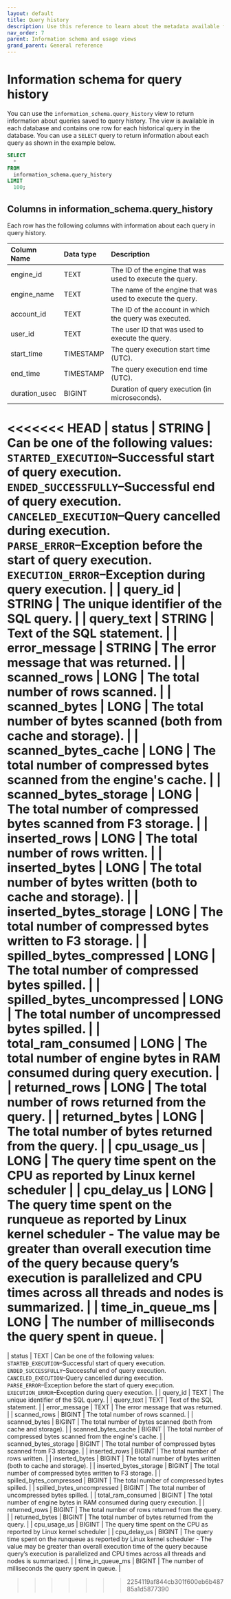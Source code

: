 ```yaml
---
layout: default
title: Query history
description: Use this reference to learn about the metadata available for historical queries in Firebolt.
nav_order: 7
parent: Information schema and usage views
grand_parent: General reference
---
```


# Information schema for query history

You can use the `information_schema.query_history` view to return information about queries saved to query history. The view is available in each database and contains one row for each historical query in the database. You can use a `SELECT` query to return information about each query as shown in the example below.


```sql
SELECT
  *
FROM
  information_schema.query_history
LIMIT
  100;
```

## Columns in information_schema.query_history

Each row has the following columns with information about each query in query history.

| Column Name                 | Data type | Description |
| :---------------------------| :---------| :---------- |
| engine_id                   | TEXT    | The ID of the engine that was used to execute the query. |
| engine_name                 | TEXT    | The name of the engine that was used to execute the query. |
| account_id                  | TEXT    | The ID of the account in which the query was executed. |
| user_id                     | TEXT    | The user ID that was used to execute the query. |
| start_time                  | TIMESTAMP | The query execution start time (UTC). |
| end_time                    | TIMESTAMP | The query execution end time (UTC). |
| duration_usec               | BIGINT    | Duration of query execution (in microseconds). |
<<<<<<< HEAD
| status                      | STRING    | Can be one of the following values:<br>`STARTED_EXECUTION`&ndash;Successful start of query execution.<br>`ENDED_SUCCESSFULLY`&ndash;Successful end of query execution. <br>`CANCELED_EXECUTION`&ndash;Query cancelled during execution. <br>`PARSE_ERROR`&ndash;Exception before the start of query execution.<br>`EXECUTION_ERROR`&ndash;Exception during query execution. |
| query_id                    | STRING    | The unique identifier of the SQL query. |
| query_text                  | STRING    | Text of the SQL statement. |
| error_message               | STRING    | The error message that was returned. |
| scanned_rows                | LONG      | The total number of rows scanned. |
| scanned_bytes               | LONG      | The total number of bytes scanned (both from cache and storage). |
| scanned_bytes_cache         | LONG      | The total number of compressed bytes scanned from the engine's cache. |
| scanned_bytes_storage       | LONG      | The total number of compressed bytes scanned from F3 storage. |
| inserted_rows               | LONG      | The total number of rows written. |
| inserted_bytes              | LONG      | The total number of bytes written (both to cache and storage). |
| inserted_bytes_storage      | LONG      | The total number of compressed bytes written to F3 storage. |
| spilled_bytes_compressed    | LONG      | The total number of compressed bytes spilled. |
| spilled_bytes_uncompressed  | LONG      | The total number of uncompressed bytes spilled. |
| total_ram_consumed          | LONG      | The total number of engine bytes in RAM consumed during query execution. |
| returned_rows               | LONG      | The total number of rows returned from the query. |
| returned_bytes              | LONG      | The total number of bytes returned from the query. |
| cpu_usage_us                | LONG      | The query time spent on the CPU as reported by Linux kernel scheduler |
| cpu_delay_us                | LONG      | The query time spent on the runqueue as reported by Linux kernel scheduler - The value may be greater than overall execution time of the query because query’s execution is parallelized and CPU times across all threads and nodes is summarized. |
| time_in_queue_ms            | LONG      | The number of milliseconds the query spent in queue. |
=======
| status                      | TEXT    | Can be one of the following values:<br>`STARTED_EXECUTION`&ndash;Successful start of query execution.<br>`ENDED_SUCCESSFULLY`&ndash;Successful end of query execution. <br>`CANCELED_EXECUTION`&ndash;Query cancelled during execution. <br>`PARSE_ERROR`&ndash;Exception before the start of query execution.<br>`EXECUTION_ERROR`&ndash;Exception during query execution. |
| query_id                    | TEXT    | The unique identifier of the SQL query. |
| query_text                  | TEXT    | Text of the SQL statement. |
| error_message               | TEXT    | The error message that was returned. |
| scanned_rows                | BIGINT      | The total number of rows scanned. |
| scanned_bytes               | BIGINT      | The total number of bytes scanned (both from cache and storage). |
| scanned_bytes_cache         | BIGINT      | The total number of compressed bytes scanned from the engine's cache. |
| scanned_bytes_storage       | BIGINT     | The total number of compressed bytes scanned from F3 storage. |
| inserted_rows               | BIGINT      | The total number of rows written. |
| inserted_bytes              | BIGINT      | The total number of bytes written (both to cache and storage). |
| inserted_bytes_storage      | BIGINT      | The total number of compressed bytes written to F3 storage. |
| spilled_bytes_compressed    | BIGINT      | The total number of compressed bytes spilled. |
| spilled_bytes_uncompressed  | BIGINT      | The total number of uncompressed bytes spilled. |
| total_ram_consumed          | BIGINT      | The total number of engine bytes in RAM consumed during query execution. |
| returned_rows               | BIGINT      | The total number of rows returned from the query. |
| returned_bytes              | BIGINT     | The total number of bytes returned from the query. |
| cpu_usage_us                | BIGINT     | The query time spent on the CPU as reported by Linux kernel scheduler |
| cpu_delay_us                | BIGINT     | The query time spent on the runqueue as reported by Linux kernel scheduler - The value may be greater than overall execution time of the query because query’s execution is parallelized and CPU times across all threads and nodes is summarized. |
| time_in_queue_ms            | BIGINT     | The number of milliseconds the query spent in queue. |
>>>>>>> 2254119af844cb301f600eb6b48785a1d5877390
